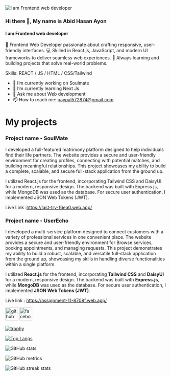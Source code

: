 ![I am Frontend web developer](https://i.ibb.co.com/yFZ2kgpL/Black-and-Yellow-Web-Developer-Linked-In-Banner.png)
### Hi there 👋, My name is Abid Hasan Ayon
#### I am Frontend web developer

🚀 Frontend Web Developer passionate about crafting responsive, user-friendly interfaces.
💻 Skilled in React.js, JavaScript, and modern UI frameworks to deliver seamless web experiences.
🌱 Always learning and building projects that solve real-world problems.

Skills:  REACT / JS / HTML / CSS/Tailwind

- 🔭 I’m currently working on Soulmate 
- 🌱 I’m currently learning Next Js 
- 💬 Ask me about Web development 
- 📫 How to reach me: paypal572874@gmail.com

<h1>My projects</h1> 
<h3>Project name - SoulMate</h3>
<p> 

I developed a full-featured matrimony platform designed to help individuals find their life partners. The website provides a secure and user-friendly environment for creating profiles, connecting with potential matches, and building meaningful relationships. This project showcases my ability to build a complete, scalable, and secure full-stack application from the ground up.

I utilized React.js for the frontend, incorporating Tailwind CSS and DaisyUI for a modern, responsive design. The backend was built with Express.js, while MongoDB was used as the database. For secure user authentication, I implemented JSON Web Tokens (JWT).

Live Link :https://last-try-f6ea0.web.app/
</p>

<h3>Project name - UserEcho</h3>
<p>I developed a multi-service platform designed to connect customers with a variety of professional services in one convenient place. The website provides a secure and user-friendly environment for Browse services, booking appointments, and managing requests. This project demonstrates my ability to build a robust, scalable, and versatile full-stack application from the ground up, showcasing my skills in handling diverse functionalities within a single platform.

I utilized **React.js** for the frontend, incorporating **Tailwind CSS** and **DaisyUI** for a modern, responsive design. The backend was built with **Express.js**, while **MongoDB** was used as the database. For secure user authentication, I implemented **JSON Web Tokens (JWT)**.

Live link : https://assignment-11-8708f.web.app/

</p>

[<img src='https://cdn.jsdelivr.net/npm/simple-icons@3.0.1/icons/github.svg' alt='github' height='40'>](https://github.com/Ayon203008)  [<img src='https://cdn.jsdelivr.net/npm/simple-icons@3.0.1/icons/facebook.svg' alt='facebook' height='40'>](https://www.facebook.com/ayon.ayon.583234)  

[![trophy](https://github-profile-trophy.vercel.app/?username=Ayon203008)](https://github.com/ryo-ma/github-profile-trophy)

[![Top Langs](https://github-readme-stats.vercel.app/api/top-langs/?username=Ayon203008)](https://github.com/anuraghazra/github-readme-stats)

![GitHub stats](https://github-readme-stats.vercel.app/api?username=Ayon203008&show_icons=true&count_private=true)  

![GitHub metrics](https://metrics.lecoq.io/Ayon203008)  

![GitHub streak stats](https://streak-stats.demolab.com/?user=Ayon203008)  

